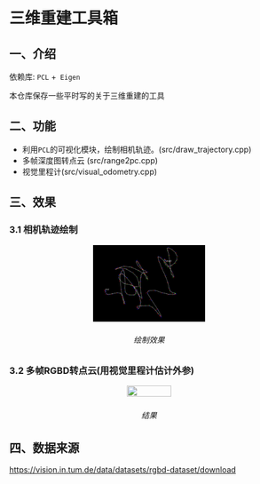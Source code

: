 # 三维重建工具箱

## 一、介绍

依赖库: `PCL` +` Eigen`

本仓库保存一些平时写的关于三维重建的工具

## 二、功能

* 利用`PCL`的可视化模块，绘制相机轨迹。(src/draw_trajectory.cpp)
* 多帧深度图转点云 (src/range2pc.cpp)
* 视觉里程计(src/visual_odometry.cpp)

## 三、效果

### 3.1 相机轨迹绘制

<p align="center"><img  src="./resources/res.png" width="40%" height="35%"></p>

<h6 align="center">绘制效果</h6>

### 3.2 多帧RGBD转点云(用视觉里程计估计外参)

<p align="center"><img  src="./resources/range2pc.png" width="40%" height="35%"></p>

<h6 align="center">结果</h6>

## 四、数据来源

[https://vision.in.tum.de/data/datasets/rgbd-dataset/download ](https://vision.in.tum.de/data/datasets/rgbd-dataset/download ) 



